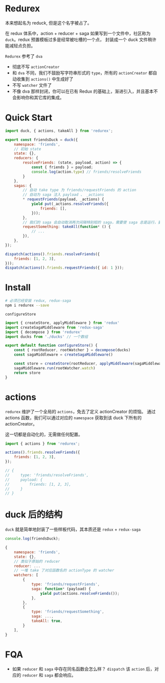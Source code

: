 # Redurex

本来想起名为 reduck, 但是这个名字被占了。

在 redux 体系中，action + reducer + saga 如果写到一个文件中，社区称为 `duck`。redux 预置模板过多是经常被吐槽的一个点， 封装成一个 duck 文件稍许能减轻点负担。

`Redurex` 参考了 `dva`

- 彻底不写 `actionCreator`
- 和 `dva` 不同，我们不鼓励写字符串形式的 `type`，所有的 `actionCreator` 都自动收集到 `actions()` 中生成好了
- 不写 `watcher` 文件了
- 不像 dva 那样封闭，你可以在已有 Redux 的基础上，渐进引入，并且基本不会影响你和其它库的集成。

# Quick Start

```javascript
import duck, { actions, takeAll } from 'redurex';

export const friendsDuck = duck({
    namespace: 'friends',
    // 初始 state
    state: {},
    reducers: {
        resolveFriends: (state, payload, action) => {
            const { friends } = payload;
            console.log(action.type) // friends/resolveFriends
        }
    },
    sagas: {
        // 自动 take type 为 friends/requestFriends 的 action
        // 自动为 saga 注入 payload 、 _actions
        * requestFriends(payload, _actions) {
            yield put(_actions.resolveFriends({
                friends: [],
            }));
        },
        // 我们的 saga 会自动取消两次间隔特别短的 saga，需要使 saga 总是运行，要额外标志 takeAll
        requestSomething: takeAll(function* () {
            // ...
        }),
    },
});

dispatch(actions().friends.resolveFriends({
    friends: [1, 2, 3],
}));
dispatch(actions().friends.requestFriends({ id: 1 }));
```

# Install

```bash
# 必须已经安装 redux, redux-saga
npm i redurex --save
```

`configureStore`
```javascript
import { createStore, applyMiddleware } from 'redux'
import createSagaMiddleware from 'redux-saga'
import { decompose } from 'redurex'
import ducks from './ducks' // 一个数组

export default function configureStore() {
    const { rootReducer, rootWatcher } = decompose(ducks)
    const sagaMiddleware = createSagaMiddleware()

    const store = createStore(rootReducer, applyMiddleware(sagaMiddleware))
    sagaMiddleware.run(rootWatcher.watch)
    return store
}
```

# actions

`redurex` 维护了一个全局的 `actions`，免去了定义 actionCreator 的烦恼。
通过 actions 函数，我们可以通过对应的 `namespace` 获取到该 duck 下所有的 actionCreator。

这一切都是自动化的，无需做任何配置。

```javascript
import { actions } from 'redurex';

actions().friends.resolveFriends({
    friends: [1, 2, 3],
});

// {
//     type: 'friends/resolveFriends',
//     payload: {
//         friends: [1, 2, 3],
//     }
// }
```

# duck 后的结构

`duck` 就是简单地封装了一些样板代码，其本质还是 `redux` + `redux-saga`

```javascript
console.log(friendsDuck);

{
    namespace: 'friends',
    state: {},
    // 类似于原始的 reducer
    reducer: ...
    // 一堆 take 了对应函数名的 actionType 的 watcher
    watchers: [
        {
            type: 'friends/requestFriends',
            saga: function* (payload) {
                yield put(actions.resolveFriends());
            },
        },
        {
            type: 'friends/requestSomething',
            saga: ...,
            takeAll: true,
        }
    ],
}
```

# FQA

- 如果 `reducer` 和 `saga` 中存在同名函数会怎么样？
  `dispatch` 该 `action` 后，对应的 `reducer` 和 `saga` 都会响应。
